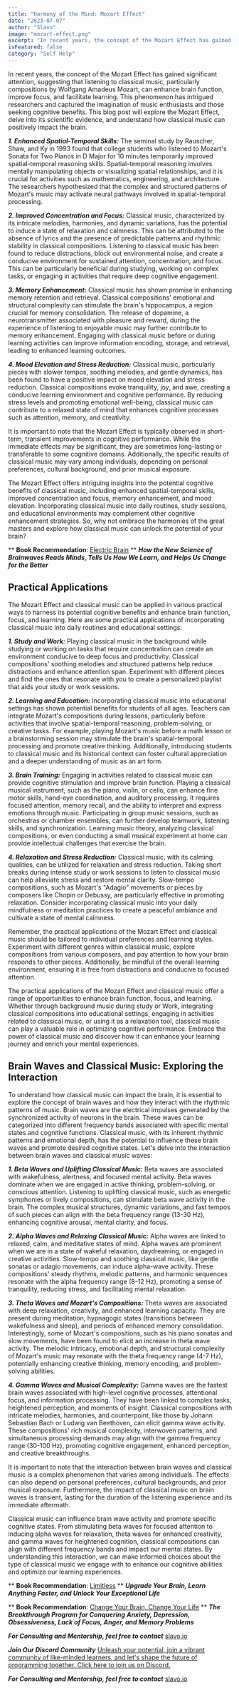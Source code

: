 ```yaml
---
title: "Harmony of the Mind: Mozart Effect"
date: "2023-07-07"
author: "Slavo"
image: "mozart-effect.png"
excerpt: "In recent years, the concept of the Mozart Effect has gained significant attention, suggesting that listening to classical music, particularly compositions by Wolfgang Amadeus Mozart, can enhance brain function..."
isFeatured: false
category: "Self Help"
---
```


In recent years, the concept of the Mozart Effect has gained significant attention, suggesting that listening to classical music, particularly compositions by Wolfgang Amadeus Mozart, can enhance brain function, improve focus, and facilitate learning. This phenomenon has intrigued researchers and captured the imagination of music enthusiasts and those seeking cognitive benefits. This blog post will explore the Mozart Effect, delve into its scientific evidence, and understand how classical music can positively impact the brain.

**_1. Enhanced Spatial-Temporal Skills:_**
The seminal study by Rauscher, Shaw, and Ky in 1993 found that college students who listened to Mozart's Sonata for Two Pianos in D Major for 10 minutes temporarily improved spatial-temporal reasoning skills. Spatial-temporal reasoning involves mentally manipulating objects or visualizing spatial relationships, and it is crucial for activities such as mathematics, engineering, and architecture. The researchers hypothesized that the complex and structured patterns of Mozart's music may activate neural pathways involved in spatial-temporal processing.

**_2. Improved Concentration and Focus:_**
Classical music, characterized by its intricate melodies, harmonies, and dynamic variations, has the potential to induce a state of relaxation and calmness. This can be attributed to the absence of lyrics and the presence of predictable patterns and rhythmic stability in classical compositions. Listening to classical music has been found to reduce distractions, block out environmental noise, and create a conducive environment for sustained attention, concentration, and focus. This can be particularly beneficial during studying, working on complex tasks, or engaging in activities that require deep cognitive engagement.

**_3. Memory Enhancement:_**
Classical music has shown promise in enhancing memory retention and retrieval. Classical compositions' emotional and structural complexity can stimulate the brain's hippocampus, a region crucial for memory consolidation. The release of dopamine, a neurotransmitter associated with pleasure and reward, during the experience of listening to enjoyable music may further contribute to memory enhancement. Engaging with classical music before or during learning activities can improve information encoding, storage, and retrieval, leading to enhanced learning outcomes.

**_4. Mood Elevation and Stress Reduction:_**
Classical music, particularly pieces with slower tempos, soothing melodies, and gentle dynamics, has been found to have a positive impact on mood elevation and stress reduction. Classical compositions evoke tranquility, joy, and awe, creating a conducive learning environment and cognitive performance. By reducing stress levels and promoting emotional well-being, classical music can contribute to a relaxed state of mind that enhances cognitive processes such as attention, memory, and creativity.

It is important to note that the Mozart Effect is typically observed in short-term, transient improvements in cognitive performance. While the immediate effects may be significant, they are sometimes long-lasting or transferable to some cognitive domains. Additionally, the specific results of classical music may vary among individuals, depending on personal preferences, cultural background, and prior musical exposure.

The Mozart Effect offers intriguing insights into the potential cognitive benefits of classical music, including enhanced spatial-temporal skills, improved concentration and focus, memory enhancement, and mood elevation. Incorporating classical music into daily routines, study sessions, and educational environments may complement other cognitive enhancement strategies. So, why not embrace the harmonies of the great masters and explore how classical music can unlock the potential of your brain?

\*\* **Book Recommendation**: [Electric Brain](https://amzn.to/3PLjpoV)
\*\* **_How the New Science of Brainwaves Reads Minds, Tells Us How We Learn, and Helps Us Change for the Better_**

## Practical Applications

The Mozart Effect and classical music can be applied in various practical ways to harness its potential cognitive benefits and enhance brain function, focus, and learning. Here are some practical applications of incorporating classical music into daily routines and educational settings:

**_1. Study and Work:_**
Playing classical music in the background while studying or working on tasks that require concentration can create an environment conducive to deep focus and productivity. Classical compositions' soothing melodies and structured patterns help reduce distractions and enhance attention span. Experiment with different pieces and find the ones that resonate with you to create a personalized playlist that aids your study or work sessions.

**_2. Learning and Education:_**
Incorporating classical music into educational settings has shown potential benefits for students of all ages. Teachers can integrate Mozart's compositions during lessons, particularly before activities that involve spatial-temporal reasoning, problem-solving, or creative tasks. For example, playing Mozart's music before a math lesson or a brainstorming session may stimulate the brain's spatial-temporal processing and promote creative thinking. Additionally, introducing students to classical music and its historical context can foster cultural appreciation and a deeper understanding of music as an art form.

**_3. Brain Training:_**
Engaging in activities related to classical music can provide cognitive stimulation and improve brain function. Playing a classical musical instrument, such as the piano, violin, or cello, can enhance fine motor skills, hand-eye coordination, and auditory processing. It requires focused attention, memory recall, and the ability to interpret and express emotions through music. Participating in group music sessions, such as orchestras or chamber ensembles, can further develop teamwork, listening skills, and synchronization. Learning music theory, analyzing classical compositions, or even conducting a small musical experiment at home can provide intellectual challenges that exercise the brain.

**_4. Relaxation and Stress Reduction:_**
Classical music, with its calming qualities, can be utilized for relaxation and stress reduction. Taking short breaks during intense study or work sessions to listen to classical music can help alleviate stress and restore mental clarity. Slow-tempo compositions, such as Mozart's "Adagio" movements or pieces by composers like Chopin or Debussy, are particularly effective in promoting relaxation. Consider incorporating classical music into your daily mindfulness or meditation practices to create a peaceful ambiance and cultivate a state of mental calmness.

Remember, the practical applications of the Mozart Effect and classical music should be tailored to individual preferences and learning styles. Experiment with different genres within classical music, explore compositions from various composers, and pay attention to how your brain responds to other pieces. Additionally, be mindful of the overall learning environment, ensuring it is free from distractions and conducive to focused attention.

The practical applications of the Mozart Effect and classical music offer a range of opportunities to enhance brain function, focus, and learning. Whether through background music during study or Work, integrating classical compositions into educational settings, engaging in activities related to classical music, or using it as a relaxation tool, classical music can play a valuable role in optimizing cognitive performance. Embrace the power of classical music and discover how it can enhance your learning journey and enrich your mental experiences.

## Brain Waves and Classical Music: Exploring the Interaction

To understand how classical music can impact the brain, it is essential to explore the concept of brain waves and how they interact with the rhythmic patterns of music. Brain waves are the electrical impulses generated by the synchronized activity of neurons in the brain. These waves can be categorized into different frequency bands associated with specific mental states and cognitive functions. Classical music, with its inherent rhythmic patterns and emotional depth, has the potential to influence these brain waves and promote desired cognitive states. Let's delve into the interaction between brain waves and classical music waves:

**_1. Beta Waves and Uplifting Classical Music:_**
Beta waves are associated with wakefulness, alertness, and focused mental activity. Beta waves dominate when we are engaged in active thinking, problem-solving, or conscious attention. Listening to uplifting classical music, such as energetic symphonies or lively compositions, can stimulate beta wave activity in the brain. The complex musical structures, dynamic variations, and fast tempos of such pieces can align with the beta frequency range (13-30 Hz), enhancing cognitive arousal, mental clarity, and focus.

**_2. Alpha Waves and Relaxing Classical Music:_**
Alpha waves are linked to relaxed, calm, and meditative states of mind. Alpha waves are prominent when we are in a state of wakeful relaxation, daydreaming, or engaged in creative activities. Slow-tempo and soothing classical music, like gentle sonatas or adagio movements, can induce alpha-wave activity. These compositions' steady rhythms, melodic patterns, and harmonic sequences resonate with the alpha frequency range (8-12 Hz), promoting a sense of tranquility, reducing stress, and facilitating mental relaxation.

**_3. Theta Waves and Mozart's Compositions:_**
Theta waves are associated with deep relaxation, creativity, and enhanced learning capacity. They are present during meditation, hypnagogic states (transitions between wakefulness and sleep), and periods of enhanced memory consolidation. Interestingly, some of Mozart's compositions, such as his piano sonatas and slow movements, have been found to elicit an increase in theta wave activity. The melodic intricacy, emotional depth, and structural complexity of Mozart's music may resonate with the theta frequency range (4-7 Hz), potentially enhancing creative thinking, memory encoding, and problem-solving abilities.

**_4. Gamma Waves and Musical Complexity:_**
Gamma waves are the fastest brain waves associated with high-level cognitive processes, attentional focus, and information processing. They have been linked to complex tasks, heightened perception, and moments of insight. Classical compositions with intricate melodies, harmonies, and counterpoint, like those by Johann Sebastian Bach or Ludwig van Beethoven, can elicit gamma wave activity. These compositions' rich musical complexity, interwoven patterns, and simultaneous processing demands may align with the gamma frequency range (30-100 Hz), promoting cognitive engagement, enhanced perception, and creative breakthroughs.

It is important to note that the interaction between brain waves and classical music is a complex phenomenon that varies among individuals. The effects can also depend on personal preferences, cultural backgrounds, and prior musical exposure. Furthermore, the impact of classical music on brain waves is transient, lasting for the duration of the listening experience and its immediate aftermath.

Classical music can influence brain wave activity and promote specific cognitive states. From stimulating beta waves for focused attention to inducing alpha waves for relaxation, theta waves for enhanced creativity, and gamma waves for heightened cognition, classical compositions can align with different frequency bands and impact our mental states. By understanding this interaction, we can make informed choices about the type of classical music we engage with to enhance our cognitive abilities and optimize our learning experiences.

\*\* **Book Recommendation**: [Limitless](https://amzn.to/44q7u3U)
\*\* **_Upgrade Your Brain, Learn Anything Faster, and Unlock Your Exceptional Life_**

\*\* **Book Recommendation**: [Change Your Brain, Change Your Life](https://amzn.to/44rO5ja)
\*\* **_The Breakthrough Program for Conquering Anxiety, Depression, Obsessiveness, Lack of Focus, Anger, and Memory Problems_**

**_For Consulting and Mentorship, feel free to contact_** [slavo.io](/contact)

**_Join Our Discord Community_** [Unleash your potential, join a vibrant community of like-minded learners, and let's shape the future of programming together. Click here to join us on Discord.](https://discord.gg/SdwAYvFT)

**_For Consulting and Mentorship, feel free to contact_** [slavo.io](/contact)
